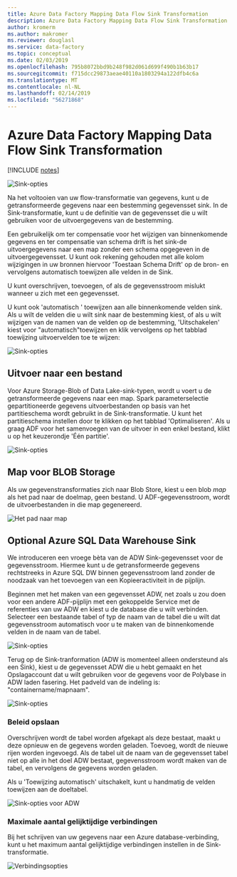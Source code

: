 ```yaml
---
title: Azure Data Factory Mapping Data Flow Sink Transformation
description: Azure Data Factory Mapping Data Flow Sink Transformation
author: kromerm
ms.author: makromer
ms.reviewer: douglasl
ms.service: data-factory
ms.topic: conceptual
ms.date: 02/03/2019
ms.openlocfilehash: 795b8072bbd9b248f982d061d699f490b1b63b17
ms.sourcegitcommit: f715dcc29873aeae40110a1803294a122dfb4c6a
ms.translationtype: MT
ms.contentlocale: nl-NL
ms.lasthandoff: 02/14/2019
ms.locfileid: "56271868"
---
```

# <a name="azure-data-factory-mapping-data-flow-sink-transformation"></a>Azure Data Factory Mapping Data Flow Sink Transformation

[!INCLUDE [notes](../../includes/data-factory-data-flow-preview.md)]

![Sink-opties](media/data-flow/windows1.png "sink-1")

Na het voltooien van uw flow-transformatie van gegevens, kunt u de getransformeerde gegevens naar een bestemming gegevensset sink. In de Sink-transformatie, kunt u de definitie van de gegevensset die u wilt gebruiken voor de uitvoergegevens van de bestemming.

Een gebruikelijk om ter compensatie voor het wijzigen van binnenkomende gegevens en ter compensatie van schema drift is het sink-de uitvoergegevens naar een map zonder een schema opgegeven in de uitvoergegevensset. U kunt ook rekening gehouden met alle kolom wijzigingen in uw bronnen hiervoor 'Toestaan Schema Drift' op de bron- en vervolgens automatisch toewijzen alle velden in de Sink.

U kunt overschrijven, toevoegen, of als de gegevensstroom mislukt wanneer u zich met een gegevensset.

U kunt ook 'automatisch ' toewijzen aan alle binnenkomende velden sink. Als u wilt de velden die u wilt sink naar de bestemming kiest, of als u wilt wijzigen van de namen van de velden op de bestemming, 'Uitschakelen' kiest voor "automatisch"toewijzen en klik vervolgens op het tabblad toewijzing uitvoervelden toe te wijzen:

![Sink-opties](media/data-flow/sink2.png "sink-2")

## <a name="output-to-one-file"></a>Uitvoer naar een bestand
Voor Azure Storage-Blob of Data Lake-sink-typen, wordt u voert u de getransformeerde gegevens naar een map. Spark parameterselectie gepartitioneerde gegevens uitvoerbestanden op basis van het partitieschema wordt gebruikt in de Sink-transformatie. U kunt het partitieschema instellen door te klikken op het tabblad 'Optimaliseren'. Als u graag ADF voor het samenvoegen van de uitvoer in een enkel bestand, klikt u op het keuzerondje 'Één partitie'.

![Sink-opties](media/data-flow/opt001.png "sink-opties")

## <a name="blob-storage-folder"></a>Map voor BLOB Storage
Als uw gegevenstransformaties zich naar Blob Store, kiest u een blob *map* als het pad naar de doelmap, geen bestand. U ADF-gegevensstroom, wordt de uitvoerbestanden in die map gegenereerd.

![Het pad naar map](media/data-flow/folderpath.png "mappad")

## <a name="optional-azure-sql-data-warehouse-sink"></a>Optional Azure SQL Data Warehouse Sink

We introduceren een vroege bèta van de ADW Sink-gegevensset voor de gegevensstroom. Hiermee kunt u de getransformeerde gegevens rechtstreeks in Azure SQL DW binnen gegevensstroom land zonder de noodzaak van het toevoegen van een Kopieeractiviteit in de pijplijn.

Beginnen met het maken van een gegevensset ADW, net zoals u zou doen voor een andere ADF-pijplijn met een gekoppelde Service met de referenties van uw ADW en kiest u de database die u wilt verbinden. Selecteer een bestaande tabel of typ de naam van de tabel die u wilt dat gegevensstroom automatisch voor u te maken van de binnenkomende velden in de naam van de tabel.

![Sink-opties](media/data-flow/adw3.png "sink-3")

Terug op de Sink-tranformation (ADW is momenteel alleen ondersteund als een Sink), kiest u de gegevensset ADW die u hebt gemaakt en het Opslagaccount dat u wilt gebruiken voor de gegevens voor de Polybase in ADW laden fasering. Het padveld van de indeling is: "containername/mapnaam".

![Sink-opties](media/data-flow/adw1.png "sink-4")

### <a name="save-policy"></a>Beleid opslaan

Overschrijven wordt de tabel worden afgekapt als deze bestaat, maakt u deze opnieuw en de gegevens worden geladen. Toevoeg, wordt de nieuwe rijen worden ingevoegd. Als de tabel uit de naam van de gegevensset tabel niet op alle in het doel ADW bestaat, gegevensstroom wordt maken van de tabel, en vervolgens de gegevens worden geladen.

Als u 'Toewijzing automatisch' uitschakelt, kunt u handmatig de velden toewijzen aan de doeltabel.

![Sink-opties voor ADW](media/data-flow/adw2.png "adw sink")

### <a name="max-concurrent-connections"></a>Maximale aantal gelijktijdige verbindingen

Bij het schrijven van uw gegevens naar een Azure database-verbinding, kunt u het maximum aantal gelijktijdige verbindingen instellen in de Sink-transformatie.

![Verbindingsopties](media/data-flow/maxcon.png "verbindingen")
